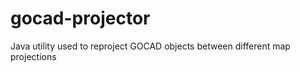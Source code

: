 gocad-projector
===============

Java utility used to reproject GOCAD objects between different map projections